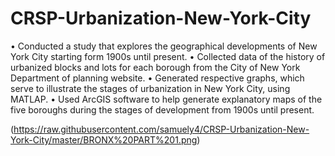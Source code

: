# CRSP-Urbanization-New-York-City

•	Conducted a study that explores the geographical developments of New York City starting form 1900s until present.
•	Collected data of the history of urbanized blocks and lots for each borough from the City of New York Department of planning website.
•	Generated respective graphs, which serve to illustrate the stages of urbanization in New York City, using MATLAP.
•	Used ArcGIS software to help generate explanatory maps of the five boroughs during the stages of development from 1900s until present.

(https://raw.githubusercontent.com/samuely4/CRSP-Urbanization-New-York-City/master/BRONX%20PART%201.png)
